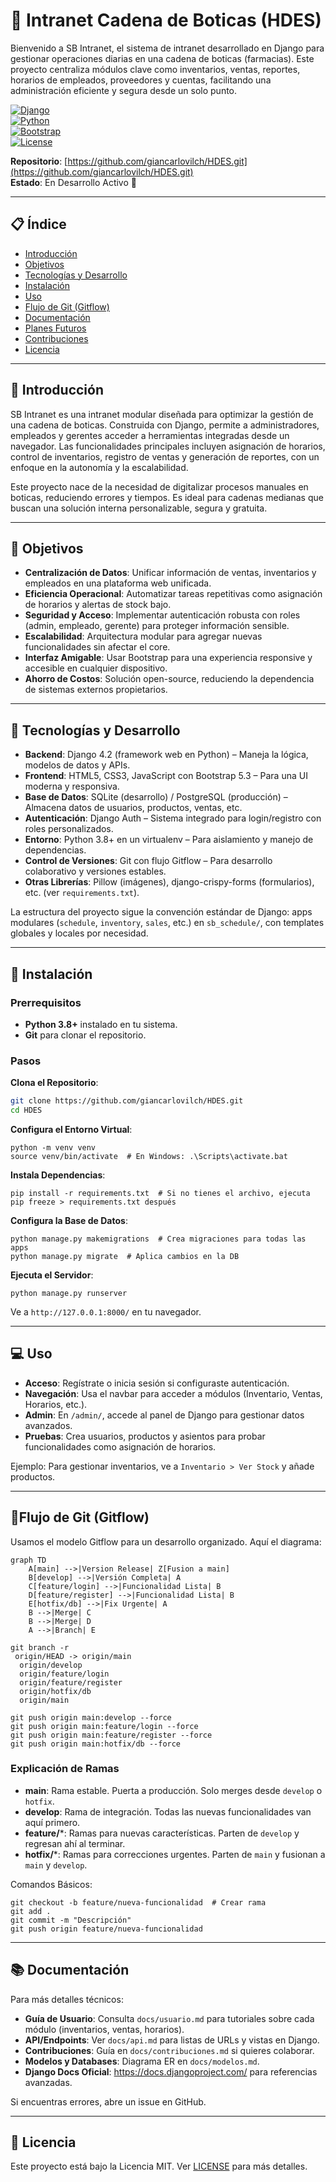 # 🏥 Intranet Cadena de Boticas (HDES)

Bienvenido a SB Intranet, el sistema de intranet desarrollado en Django para gestionar operaciones diarias en una cadena de boticas (farmacias). Este proyecto centraliza módulos clave como inventarios, ventas, reportes, horarios de empleados, proveedores y cuentas, facilitando una administración eficiente y segura desde un solo punto.

[![Django](https://img.shields.io/badge/Django-4.2-green.svg)](https://www.djangoproject.com/)  
[![Python](https://img.shields.io/badge/Python-3.8+-blue.svg)](https://www.python.org/)  
[![Bootstrap](https://img.shields.io/badge/Bootstrap-5.3-purple.svg)](https://getbootstrap.com/)  
[![License](https://img.shields.io/badge/License-MIT-red.svg)](LICENSE)

**Repositorio**: [https://github.com/giancarlovilch/HDES.git](https://github.com/giancarlovilch/HDES.git)  
**Estado**: En Desarrollo Activo 🚀

---

## 📋 Índice
- [Introducción](#introducción)
- [Objetivos](#objetivos)
- [Tecnologías y Desarrollo](#tecnologías-y-desarrollo)
- [Instalación](#instalación)
- [Uso](#uso)
- [Flujo de Git (Gitflow)](#flujo-de-git-gitflow)
- [Documentación](#documentación)
- [Planes Futuros](#planes-futuros)
- [Contribuciones](#contribuciones)
- [Licencia](#licencia)

---

## 📖 Introducción

SB Intranet es una intranet modular diseñada para optimizar la gestión de una cadena de boticas. Construida con Django, permite a administradores, empleados y gerentes acceder a herramientas integradas desde un navegador. Las funcionalidades principales incluyen asignación de horarios, control de inventarios, registro de ventas y generación de reportes, con un enfoque en la autonomía y la escalabilidad.

Este proyecto nace de la necesidad de digitalizar procesos manuales en boticas, reduciendo errores y tiempos. Es ideal para cadenas medianas que buscan una solución interna personalizable, segura y gratuita.

---

## 🎯 Objetivos

- **Centralización de Datos**: Unificar información de ventas, inventarios y empleados en una plataforma web unificada.
- **Eficiencia Operacional**: Automatizar tareas repetitivas como asignación de horarios y alertas de stock bajo.
- **Seguridad y Acceso**: Implementar autenticación robusta con roles (admin, empleado, gerente) para proteger información sensible.
- **Escalabilidad**: Arquitectura modular para agregar nuevas funcionalidades sin afectar el core.
- **Interfaz Amigable**: Usar Bootstrap para una experiencia responsive y accesible en cualquier dispositivo.
- **Ahorro de Costos**: Solución open-source, reduciendo la dependencia de sistemas externos propietarios.

---

## 🔧 Tecnologías y Desarrollo

- **Backend**: Django 4.2 (framework web en Python) – Maneja la lógica, modelos de datos y APIs.
- **Frontend**: HTML5, CSS3, JavaScript con Bootstrap 5.3 – Para una UI moderna y responsiva.
- **Base de Datos**: SQLite (desarrollo) / PostgreSQL (producción) – Almacena datos de usuarios, productos, ventas, etc.
- **Autenticación**: Django Auth – Sistema integrado para login/registro con roles personalizados.
- **Entorno**: Python 3.8+ en un virtualenv – Para aislamiento y manejo de dependencias.
- **Control de Versiones**: Git con flujo Gitflow – Para desarrollo colaborativo y versiones estables.
- **Otras Librerías**: Pillow (imágenes), django-crispy-forms (formularios), etc. (ver `requirements.txt`).

La estructura del proyecto sigue la convención estándar de Django: apps modulares (`schedule`, `inventory`, `sales`, etc.) en `sb_schedule/`, con templates globales y locales por necesidad.

---

## 🚀 Instalación

### Prerrequisitos
- **Python 3.8+** instalado en tu sistema.
- **Git** para clonar el repositorio.

### Pasos

**Clona el Repositorio**:

```bash
git clone https://github.com/giancarlovilch/HDES.git
cd HDES
```

**Configura el Entorno Virtual**:

```
python -m venv venv
source venv/bin/activate  # En Windows: .\Scripts\activate.bat
```

**Instala Dependencias**:

```
pip install -r requirements.txt  # Si no tienes el archivo, ejecuta pip freeze > requirements.txt después
```

**Configura la Base de Datos**:

```
python manage.py makemigrations  # Crea migraciones para todas las apps
python manage.py migrate  # Aplica cambios en la DB
```

**Ejecuta el Servidor**:

```
python manage.py runserver
```

Ve a `http://127.0.0.1:8000/` en tu navegador.

------

## 💻 Uso

- **Acceso**: Regístrate o inicia sesión si configuraste autenticación.
- **Navegación**: Usa el navbar para acceder a módulos (Inventario, Ventas, Horarios, etc.).
- **Admin**: En `/admin/`, accede al panel de Django para gestionar datos avanzados.
- **Pruebas**: Crea usuarios, productos y asientos para probar funcionalidades como asignación de horarios.

Ejemplo: Para gestionar inventarios, ve a `Inventario > Ver Stock` y añade productos.

------

## 🌊Flujo de Git (Gitflow)

Usamos el modelo Gitflow para un desarrollo organizado. Aquí el diagrama:

```mermaid
graph TD
    A[main] -->|Version Release| Z[Fusion a main]
    B[develop] -->|Versión Completa| A
    C[feature/login] -->|Funcionalidad Lista| B
    D[feature/register] -->|Funcionalidad Lista| B
    E[hotfix/db] -->|Fix Urgente| A    
    B -->|Merge| C
    B -->|Merge| D
    A -->|Branch| E   
```

```
git branch -r
 origin/HEAD -> origin/main
  origin/develop
  origin/feature/login
  origin/feature/register
  origin/hotfix/db
  origin/main
 
git push origin main:develop --force
git push origin main:feature/login --force
git push origin main:feature/register --force
git push origin main:hotfix/db --force
```



### Explicación de Ramas

- **main**: Rama estable. Puerta a producción. Solo merges desde `develop` o `hotfix`.
- **develop**: Rama de integración. Todas las nuevas funcionalidades van aquí primero.
- **feature/***: Ramas para nuevas características. Parten de `develop` y regresan ahí al terminar.
- **hotfix/***: Ramas para correcciones urgentes. Parten de `main` y fusionan a `main` y `develop`.

Comandos Básicos:

```
git checkout -b feature/nueva-funcionalidad  # Crear rama
git add .
git commit -m "Descripción"
git push origin feature/nueva-funcionalidad
```

------

## 📚 Documentación

Para más detalles técnicos:

- **Guía de Usuario**: Consulta `docs/usuario.md` para tutoriales sobre cada módulo (inventarios, ventas, horarios).
- **API/Endpoints**: Ver `docs/api.md` para listas de URLs y vistas en Django.
- **Contribuciones**: Guía en `docs/contribuciones.md` si quieres colaborar.
- **Modelos y Databases**: Diagrama ER en `docs/modelos.md`.
- **Django Docs Oficial**: https://docs.djangoproject.com/ para referencias avanzadas.

Si encuentras errores, abre un issue en GitHub.

------

## 📄 Licencia

Este proyecto está bajo la Licencia MIT. Ver [LICENSE](https://openrouter.ai/LICENSE) para más detalles.
